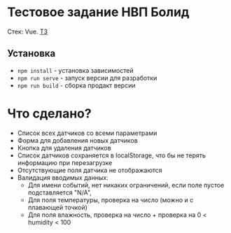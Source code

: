# Тестовое задание НВП Болид

Стек: Vue. 
[ТЗ](https://observant-resistance-a1d.notion.site/866da5ab78644fa7a023e024f0f038ea)

## Установка

- `npm install` - установка зависимостей
- `npm run serve` - запуск версии для разработки
- `npm run build` - сборка продакт версии

# Что сделано?

- Список всех датчиков со всеми параметрами
- Форма для добавления новых датчиков
- Кнопка для удаления датчиков
- Список датчиков сохраняется в localStorage, что бы не терять информацию при перезагрузке
- Отсутствующие поля датчика не отображаются
- Валидация вводимых данных:
  - Для имени событий, нет никаких ограничений, если поле пустое подставляется "N/A",
  - Для поля температуры, проверка на число (можно и с плавающей точкой)
  - Для поля влажность, проверка на число + проверка на 0 < humidity < 100
  
